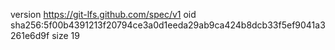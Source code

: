version https://git-lfs.github.com/spec/v1
oid sha256:5f00b4391213f20794ce3a0d1eeda29ab9ca424b8dcb33f5ef9041a3261e6d9f
size 19
